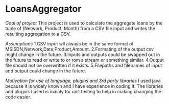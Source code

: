 # LoansAggregator
*Goal of project*
This project is used to calculate the aggregate loans by the tuple of (Network, Product, Month) from a CSV file input 
and writes the resulting aggregation to a CSV.

*Assumptions*
1.CSV input wil always be in the same format of MSISDN,Network,Date,Product,Amount.
2.Formating of the output csv might change in the future.
3.Inputs and outputs could be swapped out in the future to read or write to or rom a stream or something similar.
4.Output file should not be overwritten if it exists.
5.Filepaths and filenames of input and output could change in the future.

*Motivation for use of language, plugins and 3rd party libraries*
I used java because it is widely known and I have experience in coding it.
The libraries and plugins I used is mainly for unit testing to help in making changing the code easier.




